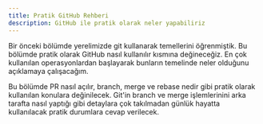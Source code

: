 ```yaml
---
title: Pratik GitHub Rehberi
description: GitHub ile pratik olarak neler yapabiliriz
---
```


Bir önceki bölümde yerelimizde git kullanarak temellerini öğrenmiştik. Bu bölümde pratik olarak
GitHub nasıl kullanılır kısmına değineceğiz. En çok kullanılan operasyonlardan başlayarak bunların
temelinde neler olduğunu açıklamaya çalışacağım.

Bu bölümde PR nasıl açılır, branch, merge  ve rebase nedir gibi pratik olarak kullanılan konulara
değinilecek. Git'in branch ve merge işlemlerinini arka tarafta nasıl yaptığı gibi detaylara çok
takılmadan günlük hayatta kullanılacak pratik durumlara cevap verilecek.
